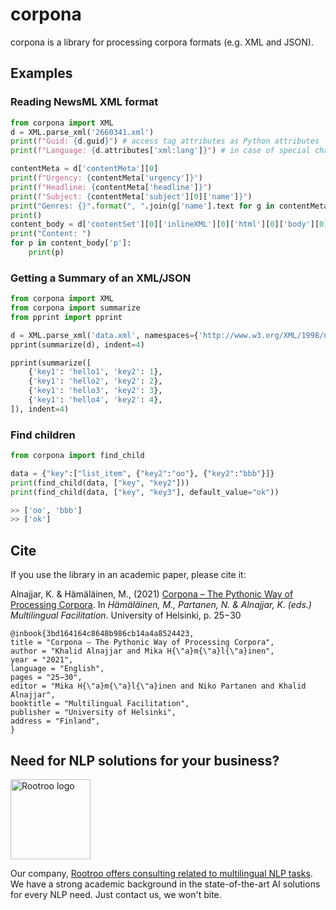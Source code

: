 # corpona
corpona is a library for processing corpora formats (e.g. XML and JSON).

## Examples
### Reading NewsML XML format
```python
from corpona import XML
d = XML.parse_xml('2660341.xml')
print(f"Guid: {d.guid}") # access tag attributes as Python attributes
print(f"Language: {d.attributes['xml:lang']}") # in case of special characters, access them directly

contentMeta = d['contentMeta'][0]
print(f"Urgency: {contentMeta['urgency']}")
print(f"Headline: {contentMeta['headline']}")
print(f"Subject: {contentMeta['subject'][0]['name']}")
print("Genres: {}".format(", ".join(g['name'].text for g in contentMeta['genre'])))
print()
content_body = d['contentSet'][0]['inlineXML'][0]['html'][0]['body'][0]
print("Content: ")
for p in content_body['p']:
    print(p)
```


### Getting a Summary of an XML/JSON

```python
from corpona import XML
from corpona import summarize
from pprint import pprint

d = XML.parse_xml('data.xml', namespaces={'http://www.w3.org/XML/1998/namespace': 'xml', })
pprint(summarize(d), indent=4)

pprint(summarize([
    {'key1': 'hello1', 'key2': 1},
    {'key1': 'hello2', 'key2': 2},
    {'key1': 'hello3', 'key2': 3},
    {'key1': 'hello4', 'key2': 4},
]), indent=4)
```

### Find children


```python
from corpona import find_child

data = {"key":["list_item", {"key2":"oo"}, {"key2":"bbb"}]}
print(find_child(data, ["key", "key2"]))
print(find_child(data, ["key", "key3"], default_value="ok"))

>> ['oo', 'bbb']
>> ['ok']

```

## Cite

If you use the library in an academic paper, please cite it:

Alnajjar, K. & Hämäläinen, M., (2021) [Corpona – The Pythonic Way of Processing Corpora](https://www.researchgate.net/publication/350124930_Corpona_-_The_Pythonic_Way_of_Processing_Corpora). In _Hämäläinen, M., Partanen, N. & Alnajjar, K. (eds.) Multilingual Facilitation_. University of Helsinki, p. 25−30

    @inbook{3bd164164c8648b986cb14a4a8524423,
    title = "Corpona – The Pythonic Way of Processing Corpora",
    author = "Khalid Alnajjar and Mika H{\"a}m{\"a}l{\"a}inen",
    year = "2021",
    language = "English",
    pages = "25−30",
    editor = "Mika H{\"a}m{\"a}l{\"a}inen and Niko Partanen and Khalid Alnajjar",
    booktitle = "Multilingual Facilitation",
    publisher = "University of Helsinki",
    address = "Finland",
    }


## Need for NLP solutions for your business?


<img src="https://rootroo.com/cropped-logo-01-png/" alt="Rootroo logo" width="128px" height="128px">

Our company, [Rootroo offers consulting related to multilingual NLP tasks](https://rootroo.com/). We have a strong academic background in the state-of-the-art AI solutions for every NLP need. Just contact us, we won't bite.
